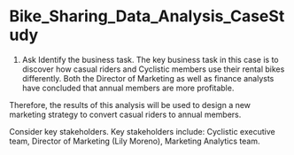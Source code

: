 # Bike_Sharing_Data_Analysis_CaseStudy

1. Ask
Identify the business task.
The key business task in this case is to discover how casual riders and Cyclistic members use their rental bikes differently. Both the Director of Marketing as well as finance analysts have concluded that annual members are more profitable.

Therefore, the results of this analysis will be used to design a new marketing strategy to convert casual riders to annual members.

Consider key stakeholders.
Key stakeholders include: Cyclistic executive team, Director of Marketing (Lily Moreno), Marketing Analytics team.
